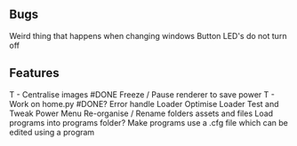 ## Bugs

Weird thing that happens when changing windows
Button LED's do not turn off



## Features

T - Centralise images #DONE
Freeze / Pause renderer to save power
T - Work on home.py #DONE?
Error handle Loader
Optimise Loader
Test and Tweak Power Menu
Re-organise / Rename folders assets and files
Load programs into programs folder?
Make programs use a .cfg file which can be edited using a program
